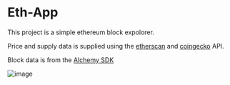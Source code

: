 # Eth-App

This project is a simple ethereum block expolorer.

Price and supply data is supplied using the [etherscan](https://docs.etherscan.io/) and [coingecko](https://www.coingecko.com/en/api/documentation) API.

Block data is from the [Alchemy SDK](https://docs.alchemy.com/)

 ![image](https://github.com/J-Haynes/eth-app/assets/114152650/4b66730c-e860-4d6e-a67f-70ca4906a153)
